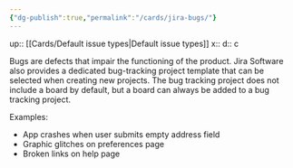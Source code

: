 ```yaml
---
{"dg-publish":true,"permalink":"/cards/jira-bugs/"}
---
```


up:: [[Cards/Default issue types\|Default issue types]] 
x:: 
d:: c

Bugs are defects that impair the functioning of the product. Jira Software also provides a dedicated bug-tracking project template that can be selected when creating new projects. The bug tracking project does not include a board by default, but a board can always be added to a bug tracking project.

Examples:

-   App crashes when user submits empty address field
-   Graphic glitches on preferences page
-   Broken links on help page